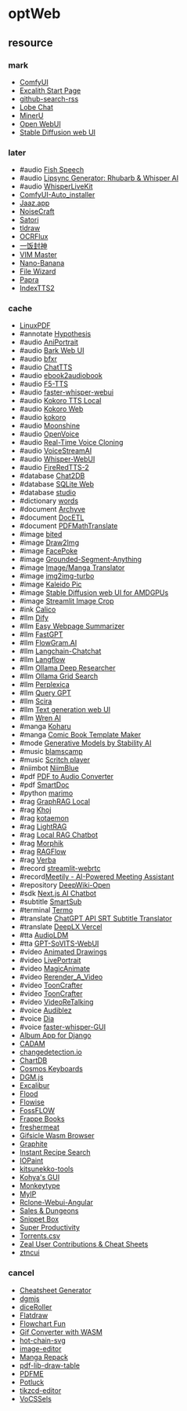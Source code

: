 # optWeb

## resource

### mark

- [ComfyUI](https://github.com/comfyanonymous/ComfyUI)
- [Excalith Start Page](https://github.com/excalith/excalith-start-page)
- [github-search-rss](https://github.com/azu/github-search-rss)
- [Lobe Chat](https://github.com/lobehub/lobe-chat)
- [MinerU](https://github.com/opendatalab/MinerU)
- [Open WebUI](https://github.com/open-webui/open-webui)
- [Stable Diffusion web UI](https://github.com/AUTOMATIC1111/stable-diffusion-webui)

### later

- #audio [Fish Speech](https://github.com/fishaudio/fish-speech)
- #audio [Lipsync Generator: Rhubarb & Whisper AI](https://github.com/fralapo/LipSyncify)
- #audio [WhisperLiveKit](https://github.com/QuentinFuxa/WhisperLiveKit)
- [ComfyUI-Auto_installer](https://huggingface.co/UmeAiRT/ComfyUI-Auto_installer)
- [Jaaz.app](https://github.com/11cafe/jaaz)
- [NoiseCraft](https://github.com/maximecb/noisecraft)
- [Satori](https://github.com/vercel/satori)
- [tldraw](https://github.com/tldraw/tldraw)
- [OCRFlux](https://github.com/chatdoc-com/OCRFlux)
- [一饭封神](https://github.com/liu-ziting/what-to-eat)
- [VIM Master](https://github.com/renzorlive/vimmaster)
- [Nano-Banana](https://github.com/PicoTrex/Awesome-Nano-Banana-images)
- [File Wizard](https://github.com/LoredCast/filewizard)
- [Papra](https://github.com/papra-hq/papra)
- [IndexTTS2](https://github.com/index-tts/index-tts)

### cache

- [LinuxPDF](https://github.com/ading2210/linuxpdf)
- #annotate [Hypothesis](https://hypothes.is)
- #audio [AniPortrait](https://github.com/Zejun-Yang/AniPortrait)
- #audio [Bark Web UI](https://github.com/makawy7/bark-webui)
- #audio [bfxr](https://github.com/increpare/bfxr)
- #audio [ChatTTS](https://github.com/2noise/ChatTTS)
- #audio [ebook2audiobook](https://github.com/DrewThomasson/ebook2audiobook)
- #audio [F5-TTS](https://github.com/SWivid/F5-TTS)
- #audio [faster-whisper-webui](https://huggingface.co/spaces/aadnk/faster-whisper-webui)
- #audio [Kokoro TTS Local](https://github.com/PierrunoYT/Kokoro-TTS-Local)
- #audio [Kokoro Web](https://github.com/eduardolat/kokoro-web)
- #audio [kokoro](https://github.com/hexgrad/kokoro)
- #audio [Moonshine](https://github.com/usefulsensors/moonshine)
- #audio [OpenVoice](https://github.com/myshell-ai/OpenVoice)
- #audio [Real-Time Voice Cloning](https://github.com/CorentinJ/Real-Time-Voice-Cloning)
- #audio [VoiceStreamAI](https://github.com/alesaccoia/VoiceStreamAI)
- #audio [Whisper-WebUI](https://github.com/jhj0517/Whisper-WebUI)
- #audio [FireRedTTS-2](https://github.com/FireRedTeam/FireRedTTS2)
- #database [Chat2DB](https://github.com/CodePhiliaX/Chat2DB)
- #database [SQLite Web](https://github.com/coleifer/sqlite-web)
- #database [studio](https://github.com/outerbase/studio)
- #dictionary [words](https://github.com/ddugovic/words)
- #document [Archyve](https://github.com/nickthecook/archyve)
- #document [DocETL](https://github.com/ucbepic/docetl)
- #document [PDFMathTranslate](https://github.com/Byaidu/PDFMathTranslate)
- #image [bited](https://github.com/molarmanful/bited)
- #image [Draw2Img](https://github.com/GradientSurfer/Draw2Img)
- #image [FacePoke](https://github.com/jbilcke-hf/FacePoke)
- #image [Grounded-Segment-Anything](https://github.com/IDEA-Research/Grounded-Segment-Anything)
- #image [Image/Manga Translator](https://github.com/zyddnys/manga-image-translator)
- #image [img2img-turbo](https://github.com/GaParmar/img2img-turbo)
- #image [Kaleido Pic](https://nyoroko.itch.io/kaleido-pic)
- #image [Stable Diffusion web UI for AMDGPUs](https://github.com/lshqqytiger/stable-diffusion-webui-amdgpu)
- #image [Streamlit Image Crop](https://github.com/mitsuse/streamlit-image-crop)
- #ink [Calico](https://github.com/elliotherriman/calico)
- #llm [Dify](https://github.com/langgenius/dify)
- #llm [Easy Webpage Summarizer](https://github.com/cobanov/easy-web-summarizer)
- #llm [FastGPT](https://github.com/labring/FastGPT)
- #llm [FlowGram.AI](https://github.com/bytedance/flowgram.ai)
- #llm [Langchain-Chatchat](https://github.com/chatchat-space/Langchain-Chatchat)
- #llm [Langflow](https://github.com/langflow-ai/langflow)
- #llm [Ollama Deep Researcher](https://github.com/langchain-ai/ollama-deep-researcher)
- #llm [Ollama Grid Search](https://github.com/dezoito/ollama-grid-search)
- #llm [Perplexica](https://github.com/ItzCrazyKns/Perplexica)
- #llm [Query GPT](https://github.com/zhangchenchen/query_gpt)
- #llm [Scira](https://github.com/zaidmukaddam/scira)
- #llm [Text generation web UI](https://github.com/oobabooga/text-generation-webui)
- #llm [Wren AI](https://github.com/Canner/WrenAI)
- #manga [Koharu](https://github.com/mayocream/koharu)
- #manga [Comic Book Template Maker](https://github.com/binarynonsense/comic-template-maker)
- #mode [Generative Models by Stability AI](https://github.com/Stability-AI/generative-models)
- #music [blamscamp](https://github.com/blackle/blamscamp)
- #music [Scritch player](https://github.com/torcado194/scritch-player)
- #niimbot [NiimBlue](https://github.com/MultiMote/niimblue)
- #pdf [PDF to Audio Converter](https://github.com/lamm-mit/PDF2Audio)
- #pdf [SmartDoc](https://github.com/rsharvesh16/SmartDoc-Document-Processing-With-LLM)
- #python [marimo](https://github.com/marimo-team/marimo)
- #rag [GraphRAG Local](https://github.com/severian42/GraphRAG-Local-UI)
- #rag [Khoj](https://github.com/khoj-ai/khoj)
- #rag [kotaemon](https://github.com/Cinnamon/kotaemon)
- #rag [LightRAG](https://github.com/HKUDS/LightRAG)
- #rag [Local RAG Chatbot](https://github.com/datvodinh/rag-chatbot)
- #rag [Morphik](https://github.com/morphik-org/morphik-core)
- #rag [RAGFlow](https://github.com/infiniflow/ragflow)
- #rag [Verba](https://github.com/weaviate/Verba)
- #record [streamlit-webrtc](https://github.com/whitphx/streamlit-webrtc)
- #record[Meetily - AI-Powered Meeting Assistant](https://github.com/Zackriya-Solutions/meeting-minutes)
- #repository [DeepWiki-Open](https://github.com/AsyncFuncAI/deepwiki-open)
- #sdk [Next.js AI Chatbot](https://github.com/vercel/ai-chatbot)
- #subtitle [SmartSub](https://github.com/buxuku/SmartSub)
- #terminal [Termo](https://github.com/rajnandan1/termo)
- #translate [ChatGPT API SRT Subtitle Translator](https://github.com/Cerlancism/chatgpt-subtitle-translator)
- #translate [DeepLX Vercel](https://github.com/bropines/Deeplx-vercel)
- #tta [AudioLDM](https://github.com/haoheliu/AudioLDM)
- #tta [GPT-SoVITS-WebUI](https://github.com/RVC-Boss/GPT-SoVITS)
- #video [Animated Drawings](https://github.com/facebookresearch/AnimatedDrawings)
- #video [LivePortrait](https://github.com/KwaiVGI/LivePortrait)
- #video [MagicAnimate](https://github.com/magic-research/magic-animate)
- #video [Rerender_A_Video](https://github.com/williamyang1991/Rerender_A_Video)
- #video [ToonCrafter](https://github.com/Doubiiu/ToonCrafter)
- #video [ToonCrafter](https://github.com/sdbds/ToonCrafter-for-windows)
- #video [VideoReTalking](https://github.com/OpenTalker/video-retalking)
- #voice [Audiblez](https://github.com/santinic/audiblez)
- #voice [Dia](https://github.com/nari-labs/dia)
- #voice [faster-whisper-GUI](https://github.com/CheshireCC/faster-whisper-GUI)
- [Album App for Django](https://github.com/jobsta/albumapp-django)
- [CADAM](https://github.com/Adam-CAD/CADAM)
- [changedetection.io](https://github.com/dgtlmoon/changedetection.io)
- [ChartDB](https://github.com/chartdb/chartdb)
- [Cosmos Keyboards](https://github.com/rianadon/Cosmos-Keyboards)
- [DGM.js](https://github.com/dgmjs/dgmjs)
- [Excalibur](https://github.com/camelot-dev/excalibur)
- [Flood](https://github.com/jesec/flood)
- [Flowise](https://github.com/FlowiseAI/Flowise)
- [FossFLOW](https://github.com/stan-smith/FossFLOW)
- [Frappe Books](https://github.com/frappe/books)
- [freshermeat](https://github.com/cedricbonhomme/freshermeat)
- [Gifsicle Wasm Browser](https://github.com/renzhezhilu/gifsicle-wasm-browser)
- [Graphite](https://github.com/GraphiteEditor/Graphite)
- [Instant Recipe Search](https://github.com/typesense/showcase-recipe-search)
- [IOPaint](https://github.com/Sanster/IOPaint)
- [kitsunekko-tools](https://github.com/Ajatt-Tools/kitsunekko-tools)
- [Kohya's GUI](https://github.com/bmaltais/kohya_ss)
- [Monkeytype](https://github.com/monkeytypegame/monkeytype)
- [MyIP](https://github.com/jason5ng32/MyIP)
- [Rclone-Webui-Angular](https://github.com/yuudi/rclone-webui-angular)
- [Sales & Dungeons](https://github.com/BigJk/snd)
- [Snippet Box](https://github.com/pawelmalak/snippet-box)
- [Super Productivity](https://github.com/johannesjo/super-productivity)
- [Torrents.csv](https://github.com/emtee40/torrents-csv-server)
- [Zeal User Contributions & Cheat Sheets](https://github.com/xantiagoma/zealusercontributions)
- [ztncui](https://github.com/key-networks/ztncui)

### cancel

- [Cheatsheet Generator](https://github.com/scillidan/cheatsheet-generator)
- [dgmjs](https://github.com/scillidan/dgmjs)
- [diceRoller](https://github.com/scillidan/diceRoller)
- [Flatdraw](https://github.com/scillidan/flatdraw)
- [Flowchart Fun](https://github.com/scillidan/flowchart-fun)
- [Gif Converter with WASM](https://github.com/scillidan/gifconverter)
- [hot-chain-svg](https://github.com/scillidan/hot-chain-svg)
- [image-editor](https://github.com/scillidan/image-editor)
- [Manga Repack](https://github.com/scillidan/mangarepack)
- [pdf-lib-draw-table](https://github.com/scillidan/pdf-lib-draw-table)
- [PDFME](https://github.com/scillidan/pdfme)
- [Potluck](https://github.com/scillidan/potluck)
- [tikzcd-editor](https://github.com/scillidan/tikzcd-editor)
- [VoCSSels](https://github.com/scillidan/file_html/tree/main/vocssels/dist)
